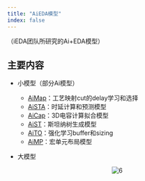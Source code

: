 ```yaml
---
title: "AiEDA模型"
index: false
---
```


（iEDA团队所研究的Ai+EDA模型）

## **主要内容**

- 小模型（部分Ai模型）
  - [AiMap](/aieda/aieda-model/aimap.md)：工艺映射cut的delay学习和选择
  - [AiSTA](/aieda/aieda-model/aista.md)：时延计算和预测模型
  - [AiCap](/aieda/aieda-model/aicap.md)：3D电容计算拟合模型
  - [AiST](/aieda/aieda-model/aist.md)：斯坦纳树生成模型
  - [AiTO](/aieda/aieda-model/aito.md)：强化学习buffer和sizing
  - [AiMP](/aieda/aieda-model/aimp.md)：宏单元布局模型


- 大模型

<center><img src="/res/images/aieda/lcm.png" alt="6" style="zoom:100%;"/></center>

